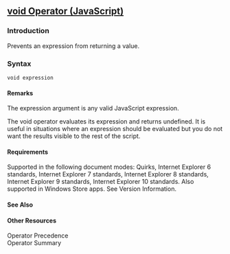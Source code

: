 ## [void Operator (JavaScript)](void-Operator.html)

### Introduction 

 Prevents an expression from returning a value.

### Syntax 

```
void expression
```

#### Remarks 

<div id="languageReferenceRemarksSection" class="section" name="collapseableSection" style="">
  <p xmlns:util="util">
    The <span class="parameter" sdata="paramReference">expression</span> argument is any valid JavaScript expression.
  </p>
  <p xmlns:util="util">
    The <span sdata="langKeyword" value="void"><span class="keyword">void</span></span> operator evaluates its expression and returns <span sdata="langKeyword" value="undefined"><span class=
    "keyword">undefined</span></span>. It is useful in situations where an expression should be evaluated but you do not want the results visible to the rest of the script.
  </p>
</div>

#### Requirements 

<div id="requirementsTitleSection" class="section" name="collapseableSection" style="">
  <p xmlns:util="util"></p>
  <p>
    Supported in the following document modes: Quirks, Internet Explorer 6 standards, Internet Explorer 7 standards, Internet Explorer 8 standards, Internet Explorer 9 standards, Internet Explorer 10
    standards. Also supported in Windows Store apps. See Version Information.
  </p>
</div>

#### See Also 

<div id="seeAlsoSection" class="section" name="collapseableSection" style="">
  <h4 class="subHeading">
    Other Resources
  </h4>
  <div class="seeAlsoStyle">
    <span sdata="link" xmlns:util="util">Operator Precedence</span>
  </div>
  <div class="seeAlsoStyle">
    <span sdata="link" xmlns:util="util">Operator Summary</span>
  </div>
</div>

